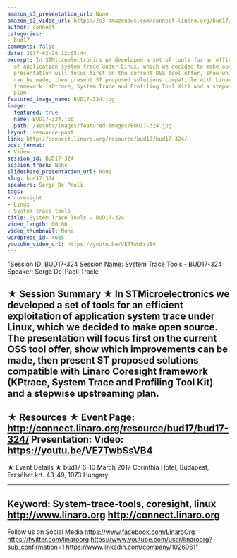 ```yaml
---
amazon_s3_presentation_url: None
amazon_s3_video_url: https://s3.amazonaws.com/connect.linaro.org/bud17/Videos/Wednesday/Bud17-324%20System%20Trace%20Tools.mp4https://s3.amazonaws.com/connect.linaro.org/bud17/Videos/Wednesday/Bud17-324%20System%20Trace%20Tools.mp4
author: connect
categories:
- bud17
comments: false
date: 2017-02-28 12:05:44
excerpt: In STMicroelectronics we developed a set of tools for an efficient exploitation
  of application system trace under Linux, which we decided to make open source. The
  presentation will focus first on the current OSS tool offer, show which improvements
  can be made, then present ST proposed solutions compatible with Linaro Coresight
  framework (KPtrace, System Trace and Profiling Tool Kit) and a stepwise upstreaming
  plan.
featured_image_name: BUD17-324.jpg
image:
  featured: true
  name: BUD17-324.jpg
  path: /assets/images/featured-images/BUD17-324.jpg
layout: resource-post
link: http://connect.linaro.org/resource/bud17/bud17-324/
post_format:
- Video
session_id: BUD17-324
session_track: None
slideshare_presentation_url: None
slug: bud17-324
speakers: Serge De-Paoli
tags:
- coresight
- Linux
- System-trace-tools
title: System Trace Tools - BUD17-324
video_length: 00:00
video_thumbnail: None
wordpress_id: 4685
youtube_video_url: https://youtu.be/VE7TwbSsVB4
---
```


"Session ID: BUD17-324
Session Name: System Trace Tools - BUD17-324
Speaker: Serge De-Paoli 
Track: 


★ Session Summary ★
In STMicroelectronics we developed a set of tools for an efficient exploitation of application system trace under Linux, which we decided to make open source. The presentation will focus first on the current OSS tool offer, show which improvements can be made, then present ST proposed solutions compatible with Linaro Coresight framework (KPtrace, System Trace and Profiling Tool Kit) and a stepwise upstreaming plan.
---------------------------------------------------
★ Resources ★
Event Page: http://connect.linaro.org/resource/bud17/bud17-324/
Presentation: 
Video: https://youtu.be/VE7TwbSsVB4
 ---------------------------------------------------

★ Event Details ★
bud17
6-10 March 2017
Corinthia Hotel, Budapest,
Erzsébet krt. 43-49,
1073 Hungary

---------------------------------------------------
Keyword: System-trace-tools, coresight, linux
http://www.linaro.org
http://connect.linaro.org
---------------------------------------------------
Follow us on Social Media
https://www.facebook.com/LinaroOrg
https://twitter.com/linaroorg
https://www.youtube.com/user/linaroorg?sub_confirmation=1
https://www.linkedin.com/company/1026961"